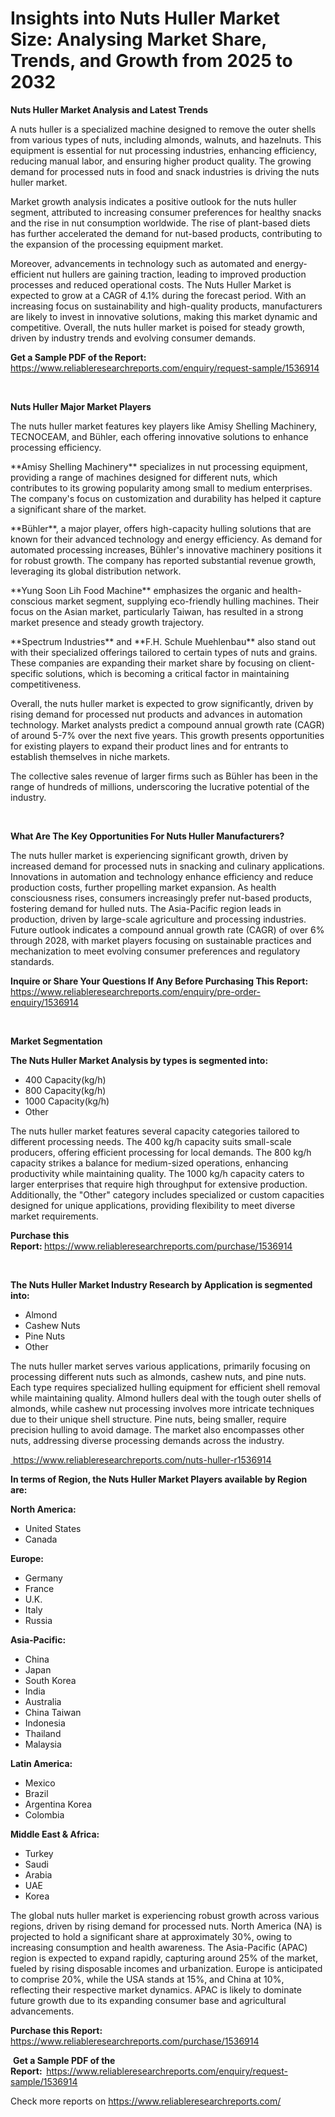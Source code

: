 <p><h1>Insights into Nuts Huller Market Size: Analysing Market Share, Trends, and Growth from 2025 to 2032</h1></p><p><strong>Nuts Huller Market Analysis and Latest Trends</strong></p>
<p><p>A nuts huller is a specialized machine designed to remove the outer shells from various types of nuts, including almonds, walnuts, and hazelnuts. This equipment is essential for nut processing industries, enhancing efficiency, reducing manual labor, and ensuring higher product quality. The growing demand for processed nuts in food and snack industries is driving the nuts huller market.</p><p>Market growth analysis indicates a positive outlook for the nuts huller segment, attributed to increasing consumer preferences for healthy snacks and the rise in nut consumption worldwide. The rise of plant-based diets has further accelerated the demand for nut-based products, contributing to the expansion of the processing equipment market.</p><p>Moreover, advancements in technology such as automated and energy-efficient nut hullers are gaining traction, leading to improved production processes and reduced operational costs. The Nuts Huller Market is expected to grow at a CAGR of 4.1% during the forecast period. With an increasing focus on sustainability and high-quality products, manufacturers are likely to invest in innovative solutions, making this market dynamic and competitive. Overall, the nuts huller market is poised for steady growth, driven by industry trends and evolving consumer demands.</p></p>
<p><strong>Get a Sample PDF of the Report:&nbsp;</strong> <a href="https://www.reliableresearchreports.com/enquiry/request-sample/1536914?utm_campaign=3353&utm_medium=2&utm_source=Github&utm_content=ia&utm_term=11042025&utm_id=nuts-huller">https://www.reliableresearchreports.com/enquiry/request-sample/1536914</a></p>
<p>&nbsp;</p>
<p><strong>Nuts Huller Major Market Players</strong></p>
<p><p>The nuts huller market features key players like Amisy Shelling Machinery, TECNOCEAM, and Bühler, each offering innovative solutions to enhance processing efficiency. </p><p>**Amisy Shelling Machinery** specializes in nut processing equipment, providing a range of machines designed for different nuts, which contributes to its growing popularity among small to medium enterprises. The company's focus on customization and durability has helped it capture a significant share of the market.</p><p>**Bühler**, a major player, offers high-capacity hulling solutions that are known for their advanced technology and energy efficiency. As demand for automated processing increases, Bühler's innovative machinery positions it for robust growth. The company has reported substantial revenue growth, leveraging its global distribution network.</p><p>**Yung Soon Lih Food Machine** emphasizes the organic and health-conscious market segment, supplying eco-friendly hulling machines. Their focus on the Asian market, particularly Taiwan, has resulted in a strong market presence and steady growth trajectory.</p><p>**Spectrum Industries** and **F.H. Schule Muehlenbau** also stand out with their specialized offerings tailored to certain types of nuts and grains. These companies are expanding their market share by focusing on client-specific solutions, which is becoming a critical factor in maintaining competitiveness.</p><p>Overall, the nuts huller market is expected to grow significantly, driven by rising demand for processed nut products and advances in automation technology. Market analysts predict a compound annual growth rate (CAGR) of around 5-7% over the next five years. This growth presents opportunities for existing players to expand their product lines and for entrants to establish themselves in niche markets.</p><p>The collective sales revenue of larger firms such as Bühler has been in the range of hundreds of millions, underscoring the lucrative potential of the industry.</p></p>
<p>&nbsp;</p>
<p><strong>What Are The Key Opportunities For Nuts Huller Manufacturers?</strong></p>
<p><p>The nuts huller market is experiencing significant growth, driven by increased demand for processed nuts in snacking and culinary applications. Innovations in automation and technology enhance efficiency and reduce production costs, further propelling market expansion. As health consciousness rises, consumers increasingly prefer nut-based products, fostering demand for hulled nuts. The Asia-Pacific region leads in production, driven by large-scale agriculture and processing industries. Future outlook indicates a compound annual growth rate (CAGR) of over 6% through 2028, with market players focusing on sustainable practices and mechanization to meet evolving consumer preferences and regulatory standards.</p></p>
<p><strong>Inquire or Share Your Questions If Any Before Purchasing This Report:</strong> <a href="https://www.reliableresearchreports.com/enquiry/pre-order-enquiry/1536914?utm_campaign=3353&utm_medium=2&utm_source=Github&utm_content=ia&utm_term=11042025&utm_id=nuts-huller">https://www.reliableresearchreports.com/enquiry/pre-order-enquiry/1536914</a></p>
<p>&nbsp;</p>
<p><strong>Market Segmentation</strong></p>
<p><strong>The Nuts Huller Market Analysis by types is segmented into:</strong></p>
<p><ul><li>400 Capacity(kg/h)</li><li>800 Capacity(kg/h)</li><li>1000 Capacity(kg/h)</li><li>Other</li></ul></p>
<p><p>The nuts huller market features several capacity categories tailored to different processing needs. The 400 kg/h capacity suits small-scale producers, offering efficient processing for local demands. The 800 kg/h capacity strikes a balance for medium-sized operations, enhancing productivity while maintaining quality. The 1000 kg/h capacity caters to larger enterprises that require high throughput for extensive production. Additionally, the "Other" category includes specialized or custom capacities designed for unique applications, providing flexibility to meet diverse market requirements.</p></p>
<p><strong>Purchase this Report:&nbsp;</strong><a href="https://www.reliableresearchreports.com/purchase/1536914?utm_campaign=3353&utm_medium=2&utm_source=Github&utm_content=ia&utm_term=11042025&utm_id=nuts-huller">https://www.reliableresearchreports.com/purchase/1536914</a></p>
<p>&nbsp;</p>
<p><strong>The Nuts Huller Market Industry Research by Application is segmented into:</strong></p>
<p><ul><li>Almond</li><li>Cashew Nuts</li><li>Pine Nuts</li><li>Other</li></ul></p>
<p><p>The nuts huller market serves various applications, primarily focusing on processing different nuts such as almonds, cashew nuts, and pine nuts. Each type requires specialized hulling equipment for efficient shell removal while maintaining quality. Almond hullers deal with the tough outer shells of almonds, while cashew nut processing involves more intricate techniques due to their unique shell structure. Pine nuts, being smaller, require precision hulling to avoid damage. The market also encompasses other nuts, addressing diverse processing demands across the industry.</p></p>
<p><a href="https://www.reliableresearchreports.com/nuts-huller-r1536914?utm_campaign=3353&utm_medium=2&utm_source=Github&utm_content=ia&utm_term=11042025&utm_id=nuts-huller">&nbsp;https://www.reliableresearchreports.com/nuts-huller-r1536914</a></p>
<p><strong>In terms of Region, the Nuts Huller Market Players available by Region are:</strong></p>
<p>
    <p> <strong> North America: </strong>
        <ul>
            <li>United States</li>
            <li>Canada</li>
        </ul>
        </p> 
    <p> <strong> Europe: </strong>
        <ul>
            <li>Germany</li>
            <li>France</li>
            <li>U.K.</li>
            <li>Italy</li>
            <li>Russia</li>
        </ul>
        </p> 
    <p> <strong> Asia-Pacific: </strong>
        <ul>
            <li>China</li>
            <li>Japan</li>
            <li>South Korea</li>
            <li>India</li>
            <li>Australia</li>
            <li>China Taiwan</li>
            <li>Indonesia</li>
            <li>Thailand</li>
            <li>Malaysia</li>
        </ul>
        </p> 
    <p> <strong> Latin America: </strong>
        <ul>
            <li>Mexico</li>
            <li>Brazil</li>
            <li>Argentina Korea</li>
            <li>Colombia</li>
        </ul>
        </p> 
    <p> <strong> Middle East & Africa: </strong>
        <ul>
            <li>Turkey</li>
            <li>Saudi</li>
            <li>Arabia</li>
            <li>UAE</li>
            <li>Korea</li>
        </ul>
    </p>
    </p>
<p><p>The global nuts huller market is experiencing robust growth across various regions, driven by rising demand for processed nuts. North America (NA) is projected to hold a significant share at approximately 30%, owing to increasing consumption and health awareness. The Asia-Pacific (APAC) region is expected to expand rapidly, capturing around 25% of the market, fueled by rising disposable incomes and urbanization. Europe is anticipated to comprise 20%, while the USA stands at 15%, and China at 10%, reflecting their respective market dynamics. APAC is likely to dominate future growth due to its expanding consumer base and agricultural advancements.</p></p>
<p><strong>Purchase this Report: </strong><a href="https://www.reliableresearchreports.com/purchase/1536914?utm_campaign=3353&utm_medium=2&utm_source=Github&utm_content=ia&utm_term=11042025&utm_id=nuts-huller">https://www.reliableresearchreports.com/purchase/1536914</a></p>
<p>&nbsp;<strong>Get a Sample PDF of the Report:&nbsp;&nbsp;</strong><a href="https://www.reliableresearchreports.com/enquiry/request-sample/1536914?utm_campaign=3353&utm_medium=2&utm_source=Github&utm_content=ia&utm_term=11042025&utm_id=nuts-huller">https://www.reliableresearchreports.com/enquiry/request-sample/1536914</a></p>
<p><strong></strong></p>
<p>Check more reports on <a href="https://www.reliableresearchreports.com/?utm_campaign=3353&utm_medium=2&utm_source=Github&utm_content=ia&utm_term=11042025&utm_id=nuts-huller">https://www.reliableresearchreports.com/</a></p>